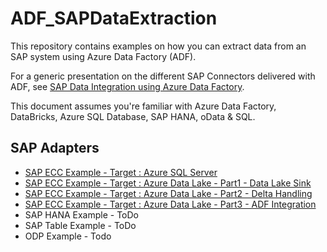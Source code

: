 # ADF_SAPDataExtraction
This repository contains examples on how you can extract data from an SAP system using Azure Data Factory (ADF).

For a generic presentation on the different SAP Connectors delivered with ADF, see [SAP Data Integration using Azure Data Factory](https://github.com/Azure/Azure-DataFactory/blob/master/whitepaper/SAP%20Data%20Integration%20using%20Azure%20Data%20Factory.pdf).

This document assumes you're familiar with Azure Data Factory, DataBricks, Azure SQL Database, SAP HANA, oData & SQL.

## SAP Adapters
* [SAP ECC Example - Target : Azure SQL Server](SAPECCAdapter.md) 
* [SAP ECC Example - Target : Azure Data Lake - Part1 - Data Lake Sink](SAPECC_DataLake.md)
* [SAP ECC Example - Target : Azure Data Lake - Part2 - Delta Handling](SAPECC_DataLake2.md)
* [SAP ECC Example - Target : Azure Data Lake - Part3 - ADF Integration](SAPECC_DataLake3.md)
* SAP HANA Example - ToDo
* SAP Table Example - ToDo
* ODP Example - Todo






